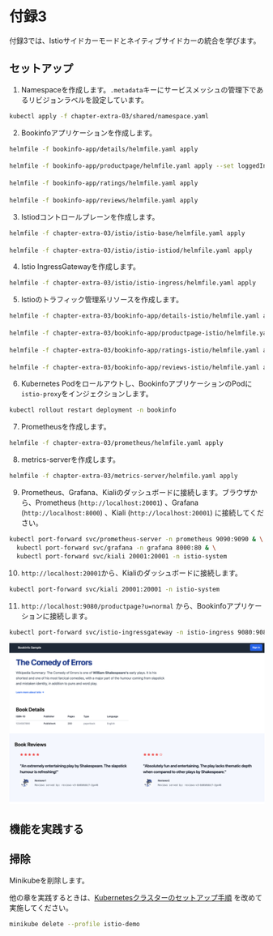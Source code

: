 # 付録3

付録3では、Istioサイドカーモードとネイティブサイドカーの統合を学びます。

## セットアップ

1. Namespaceを作成します。`.metadata`キーにサービスメッシュの管理下であるリビジョンラベルを設定しています。

```bash
kubectl apply -f chapter-extra-03/shared/namespace.yaml
```

2. Bookinfoアプリケーションを作成します。

```bash
helmfile -f bookinfo-app/details/helmfile.yaml apply

helmfile -f bookinfo-app/productpage/helmfile.yaml apply --set loggedIn.enabled=true

helmfile -f bookinfo-app/ratings/helmfile.yaml apply

helmfile -f bookinfo-app/reviews/helmfile.yaml apply
```

3. Istiodコントロールプレーンを作成します。

```bash
helmfile -f chapter-extra-03/istio/istio-base/helmfile.yaml apply

helmfile -f chapter-extra-03/istio/istio-istiod/helmfile.yaml apply
```

4. Istio IngressGatewayを作成します。

```bash
helmfile -f chapter-extra-03/istio/istio-ingress/helmfile.yaml apply
```

5. Istioのトラフィック管理系リソースを作成します。

```bash
helmfile -f chapter-extra-03/bookinfo-app/details-istio/helmfile.yaml apply

helmfile -f chapter-extra-03/bookinfo-app/productpage-istio/helmfile.yaml apply

helmfile -f chapter-extra-03/bookinfo-app/ratings-istio/helmfile.yaml apply

helmfile -f chapter-extra-03/bookinfo-app/reviews-istio/helmfile.yaml apply
```

6. Kubernetes Podをロールアウトし、BookinfoアプリケーションのPodに`istio-proxy`をインジェクションします。

```bash
kubectl rollout restart deployment -n bookinfo
```

7. Prometheusを作成します。

```bash
helmfile -f chapter-extra-03/prometheus/helmfile.yaml apply
```

8. metrics-serverを作成します。

```bash
helmfile -f chapter-extra-03/metrics-server/helmfile.yaml apply
```

9. Prometheus、Grafana、Kialiのダッシュボードに接続します。ブラウザから、Prometheus (`http://localhost:20001`) 、Grafana (`http://localhost:8000`) 、Kiali (`http://localhost:20001`) に接続してください。

```bash
kubectl port-forward svc/prometheus-server -n prometheus 9090:9090 & \
  kubectl port-forward svc/grafana -n grafana 8000:80 & \
  kubectl port-forward svc/kiali 20001:20001 -n istio-system
```

10. `http://localhost:20001`から、Kialiのダッシュボードに接続します。

```bash
kubectl port-forward svc/kiali 20001:20001 -n istio-system
```

11. `http://localhost:9080/productpage?u=normal` から、Bookinfoアプリケーションに接続します。

```bash
kubectl port-forward svc/istio-ingressgateway -n istio-ingress 9080:9080
```

![bookinfo_productpage](../images/bookinfo_productpage.png)

## 機能を実践する

## 掃除

Minikubeを削除します。

他の章を実践するときは、[Kubernetesクラスターのセットアップ手順](../README.md) を改めて実施してください。

```bash
minikube delete --profile istio-demo
```
